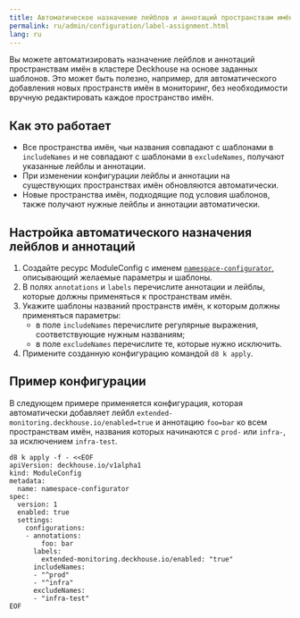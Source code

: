 ```yaml
---
title: Автоматическое назначение лейблов и аннотаций пространствам имён
permalink: ru/admin/configuration/label-assignment.html
lang: ru
---
```


Вы можете автоматизировать назначение лейблов и аннотаций пространствам имён в кластере Deckhouse
на основе заданных шаблонов.
Это может быть полезно, например, для автоматического добавления новых пространств имён в мониторинг,
без необходимости вручную редактировать каждое пространство имён.

## Как это работает

- Все пространства имён, чьи названия совпадают с шаблонами в `includeNames` и не совпадают с шаблонами в `excludeNames`,
  получают указанные лейблы и аннотации.
- При изменении конфигурации лейблы и аннотации на существующих пространствах имён обновляются автоматически.
- Новые пространства имён, подходящие под условия шаблонов, также получают нужные лейблы и аннотации автоматически.

## Настройка автоматического назначения лейблов и аннотаций

1. Создайте ресурс ModuleConfig с именем [`namespace-configurator`](../../reference/mc/namespace-configurator),
   описывающий желаемые параметры и шаблоны.
1. В полях `annotations` и `labels` перечислите аннотации и лейблы, которые должны применяться к пространствам имён.
1. Укажите шаблоны названий пространств имён, к которым должны применяться параметры:
   - в поле `includeNames` перечислите регулярные выражения, соответствующие нужным названиям;
   - в поле `excludeNames` перечислите те, которые нужно исключить.
1. Примените созданную конфигурацию командой `d8 k apply`.

## Пример конфигурации

В следующем примере применяется конфигурация,
которая автоматически добавляет лейбл `extended-monitoring.deckhouse.io/enabled=true` и аннотацию `foo=bar`
ко всем пространствам имён, названия которых начинаются с `prod-` или `infra-`, за исключением `infra-test`.

```shell
d8 k apply -f - <<EOF
apiVersion: deckhouse.io/v1alpha1
kind: ModuleConfig
metadata:
  name: namespace-configurator
spec:
  version: 1
  enabled: true
  settings:
    configurations:
    - annotations:
        foo: bar
      labels:
        extended-monitoring.deckhouse.io/enabled: "true"
      includeNames:
      - "^prod"
      - "^infra"
      excludeNames:
      - "infra-test"
EOF
```
